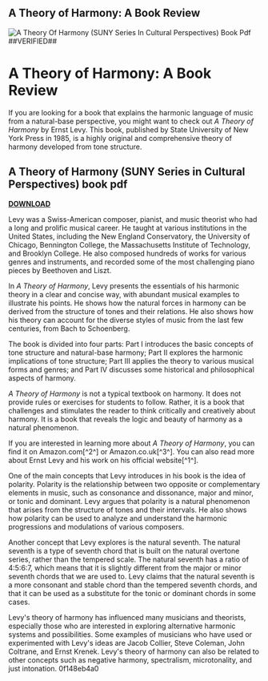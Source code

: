 ## A Theory of Harmony: A Book Review

 
![A Theory Of Harmony (SUNY Series In Cultural Perspectives) Book Pdf ##VERIFIED##](https://books.google.com/books/content?id=cTAWsmYzwDwC&printsec=frontcover&img=1&zoom=1&edge=curl&imgtk=AFLRE71TpUg75zApna7D4Rs0zVBd9JTNdWx7-twk32ysD07AfaGj4NE2x1f5SoR0Dl4T4K0p3LNCaxOl8HpYNjeJjnEqfnSTawKn08Yi2KFEoJ8QzV6eBMOx5fvhM-8ui09TqtpYrEEF)

 
# A Theory of Harmony: A Book Review
 
If you are looking for a book that explains the harmonic language of music from a natural-base perspective, you might want to check out *A Theory of Harmony* by Ernst Levy. This book, published by State University of New York Press in 1985, is a highly original and comprehensive theory of harmony developed from tone structure.
 
## A Theory of Harmony (SUNY Series in Cultural Perspectives) book pdf


[**DOWNLOAD**](https://www.google.com/url?q=https%3A%2F%2Furllie.com%2F2tKTlG&sa=D&sntz=1&usg=AOvVaw3reDlxpZm4S1TLGd7nNkjb)

 
Levy was a Swiss-American composer, pianist, and music theorist who had a long and prolific musical career. He taught at various institutions in the United States, including the New England Conservatory, the University of Chicago, Bennington College, the Massachusetts Institute of Technology, and Brooklyn College. He also composed hundreds of works for various genres and instruments, and recorded some of the most challenging piano pieces by Beethoven and Liszt.
 
In *A Theory of Harmony*, Levy presents the essentials of his harmonic theory in a clear and concise way, with abundant musical examples to illustrate his points. He shows how the natural forces in harmony can be derived from the structure of tones and their relations. He also shows how his theory can account for the diverse styles of music from the last few centuries, from Bach to Schoenberg.
 
The book is divided into four parts: Part I introduces the basic concepts of tone structure and natural-base harmony; Part II explores the harmonic implications of tone structure; Part III applies the theory to various musical forms and genres; and Part IV discusses some historical and philosophical aspects of harmony.
 
*A Theory of Harmony* is not a typical textbook on harmony. It does not provide rules or exercises for students to follow. Rather, it is a book that challenges and stimulates the reader to think critically and creatively about harmony. It is a book that reveals the logic and beauty of harmony as a natural phenomenon.
 
If you are interested in learning more about *A Theory of Harmony*, you can find it on Amazon.com[^2^] or Amazon.co.uk[^3^]. You can also read more about Ernst Levy and his work on his official website[^1^].
  
One of the main concepts that Levy introduces in his book is the idea of polarity. Polarity is the relationship between two opposite or complementary elements in music, such as consonance and dissonance, major and minor, or tonic and dominant. Levy argues that polarity is a natural phenomenon that arises from the structure of tones and their intervals. He also shows how polarity can be used to analyze and understand the harmonic progressions and modulations of various composers.
 
Another concept that Levy explores is the natural seventh. The natural seventh is a type of seventh chord that is built on the natural overtone series, rather than the tempered scale. The natural seventh has a ratio of 4:5:6:7, which means that it is slightly different from the major or minor seventh chords that we are used to. Levy claims that the natural seventh is a more consonant and stable chord than the tempered seventh chords, and that it can be used as a substitute for the tonic or dominant chords in some cases.
 
Levy's theory of harmony has influenced many musicians and theorists, especially those who are interested in exploring alternative harmonic systems and possibilities. Some examples of musicians who have used or experimented with Levy's ideas are Jacob Collier, Steve Coleman, John Coltrane, and Ernst Krenek. Levy's theory of harmony can also be related to other concepts such as negative harmony, spectralism, microtonality, and just intonation.
 0f148eb4a0
